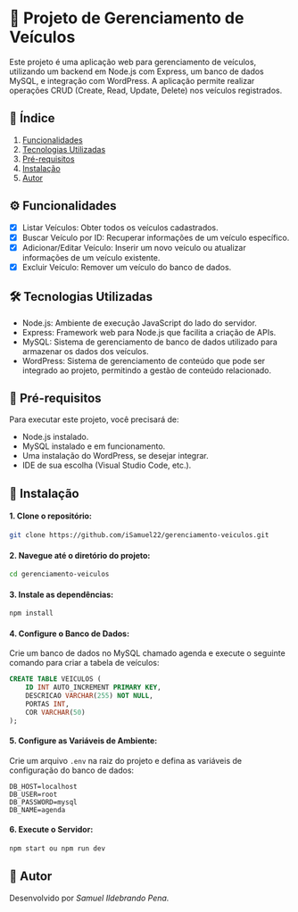 # 🚗 Projeto de Gerenciamento de Veículos
Este projeto é uma aplicação web para gerenciamento de veículos, utilizando um backend em Node.js com Express, um banco de dados MySQL, e integração com WordPress. A aplicação permite realizar operações CRUD (Create, Read, Update, Delete) nos veículos registrados.

## 📑 Índice
1. [Funcionalidades](#%EF%B8%8F-funcionalidades)
2. [Tecnologias Utilizadas](#-tecnologias-utilizadas)
3. [Pré-requisitos](#-pré-requisitos)
4. [Instalação](#-instalação)
5. [Autor](#-autor)

## ⚙️ Funcionalidades

- [X] Listar Veículos: Obter todos os veículos cadastrados.
- [X] Buscar Veículo por ID: Recuperar informações de um veículo específico.
- [X] Adicionar/Editar Veículo: Inserir um novo veículo ou atualizar informações de um veículo existente.
- [X] Excluir Veículo: Remover um veículo do banco de dados.
      
## 🛠 Tecnologias Utilizadas

- Node.js: Ambiente de execução JavaScript do lado do servidor.
- Express: Framework web para Node.js que facilita a criação de APIs.
- MySQL: Sistema de gerenciamento de banco de dados utilizado para armazenar os dados dos veículos.
- WordPress: Sistema de gerenciamento de conteúdo que pode ser integrado ao projeto, permitindo a gestão de conteúdo relacionado.

## 📝 Pré-requisitos

Para executar este projeto, você precisará de:

* Node.js instalado.
* MySQL instalado e em funcionamento.
* Uma instalação do WordPress, se desejar integrar.
* IDE de sua escolha (Visual Studio Code, etc.).

## 🚀 Instalação

#### 1. Clone o repositório:

```bash
git clone https://github.com/iSamuel22/gerenciamento-veiculos.git
```

#### 2. Navegue até o diretório do projeto:

```bash
cd gerenciamento-veiculos
```

#### 3. Instale as dependências:

```bash
npm install
```

#### 4. Configure o Banco de Dados:

Crie um banco de dados no MySQL chamado agenda e execute o seguinte comando para criar a tabela de veículos:

```sql
CREATE TABLE VEICULOS (
    ID INT AUTO_INCREMENT PRIMARY KEY,
    DESCRICAO VARCHAR(255) NOT NULL,
    PORTAS INT,
    COR VARCHAR(50)
);
```

#### 5. Configure as Variáveis de Ambiente:

Crie um arquivo `.env` na raiz do projeto e defina as variáveis de configuração do banco de dados:

```plaintext
DB_HOST=localhost
DB_USER=root
DB_PASSWORD=mysql
DB_NAME=agenda
```

#### 6. Execute o Servidor:

```bash
npm start ou npm run dev
```

## 👤 Autor
Desenvolvido por _Samuel Ildebrando Pena._
